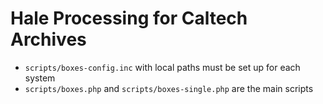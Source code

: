 # Hale Processing for Caltech Archives

- `scripts/boxes-config.inc` with local paths must be set up for each system
- `scripts/boxes.php` and `scripts/boxes-single.php` are the main scripts
